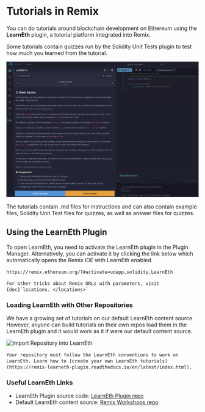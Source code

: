 # Tutorials in Remix

You can do tutorials around blockchain development on Ethereum using the **LearnEth** plugin, a tutorial platform integrated into Remix.

Some tutorials contain quizzes run by the Solidity Unit Tests plugin to test how much you learned from the tutorial.

![LearnEth Plugin](images/remix_tutorials/a-learneth.png)

The tutorials contain .md files for instructions and can also contain example files, Solidity Unit Test files for quizzes, as well as answer files for quizzes.

## Using the LearnEth Plugin

To open LearnEth, you need to activate the LearnEth plugin in the Plugin Manager. Alternatively, you can activate it by clicking the link below which automatically opens the Remix IDE with LearnEth enabled.

```text
https://remix.ethereum.org/?#activate=udapp,solidity,LearnEth
```

```{tip}
For other tricks about Remix URLs with parameters, visit {doc}`locations. </locations>`

```

### Loading LearnEth with Other Repositories

We have a growing set of tutorials on our default LearnEth content source. However, anyone can build tutorials on their own repos load them in the LearnEth plugin and it would work as it if were our default content source.

![Import Repository into LearnEth](images/remix_tutorials/import-repo.gif)

```{important}
Your repository must follow the LearnEth conventions to work on LearnEth. Learn how to [create your own LearnEth tutorials](https://remix-learneth-plugin.readthedocs.io/en/latest/index.html).
```

### Useful LearnEth Links

- LearnEth Plugin source code: [LearnEth Plugin repo](https://github.com/bunsenstraat/remix-learneth-plugin/)
- Default LearnEth content source: [Remix Workshops repo](https://github.com/ethereum/remix-workshops)
